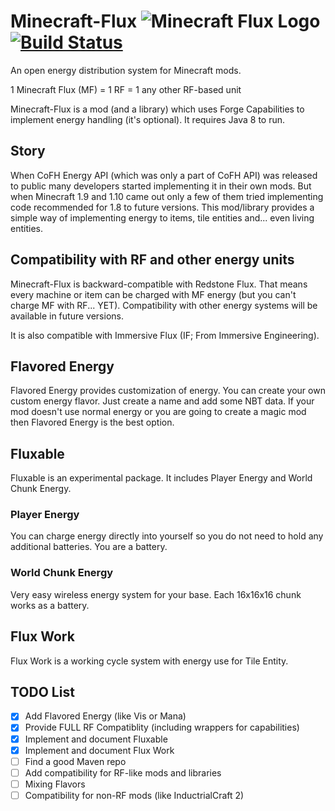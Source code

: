 # Minecraft-Flux ![Minecraft Flux Logo](https://raw.githubusercontent.com/Szewek/Minecraft-Flux/master/src/main/resources/mcflux.png) [![Build Status](https://travis-ci.org/Szewek/Minecraft-Flux.svg?branch=master)](https://travis-ci.org/Szewek/Minecraft-Flux)
An open energy distribution system for Minecraft mods.

1 Minecraft Flux (MF) = 1 RF = 1 any other RF-based unit

Minecraft-Flux is a mod (and a library) which uses Forge Capabilities to implement energy handling (it's optional).
It requires Java 8 to run.

## Story
When CoFH Energy API (which was only a part of CoFH API) was released to public many developers started implementing it in their own mods.
But when Minecraft 1.9 and 1.10 came out only a few of them tried implementing code recommended for 1.8 to future versions.
This mod/library provides a simple way of implementing energy to items, tile entities and... even living entities.

## Compatibility with RF and other energy units
Minecraft-Flux is backward-compatible with Redstone Flux. That means every machine or item can be charged with MF energy (but you can't charge MF with RF... YET). Compatibility with other energy systems will be available in future versions.

It is also compatible with Immersive Flux (IF; From Immersive Engineering).

## Flavored Energy
Flavored Energy provides customization of energy. You can create your own custom energy flavor. Just create a name and add some NBT data. If your mod doesn't use normal energy or you are going to create a magic mod then Flavored Energy is the best option.

## Fluxable
Fluxable is an experimental package. It includes Player Energy and World Chunk Energy.

### Player Energy
You can charge energy directly into yourself so you do not need to hold any additional batteries. You are a battery.

### World Chunk Energy
Very easy wireless energy system for your base. Each 16x16x16 chunk works as a battery.

## Flux Work
Flux Work is a working cycle system with energy use for Tile Entity.

## TODO List
- [x] Add Flavored Energy (like Vis or Mana)
- [x] Provide FULL RF Compatiblity (including wrappers for capabilities)
- [x] Implement and document Fluxable
- [x] Implement and document Flux Work
- [ ] Find a good Maven repo
- [ ] Add compatibility for RF-like mods and libraries
- [ ] Mixing Flavors
- [ ] Compatibility for non-RF mods (like InductrialCraft 2)